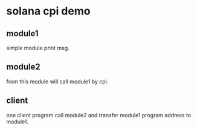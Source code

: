 # solana cpi demo

## module1

simple module print msg.

## module2

from this module will call module1 by cpi.

## client

one client program call module2 and transfer module1 program address to module1.